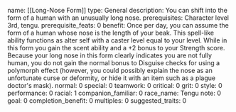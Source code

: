name: [[Long-Nose Form]]
type: General
description: You can shift into the form of a human with an unusually long nose.
prerequisites: Character level 3rd, tengu.
prerequisite_feats: 0
benefit: Once per day, you can assume the form of a human whose nose is the length of your beak. This spell-like ability functions as alter self with a caster level equal to your level. While in this form you gain the scent ability and a +2 bonus to your Strength score. Because your long nose in this form clearly indicates you are not fully human, you do not gain the normal bonus to Disguise checks for using a polymorph effect (however, you could possibly explain the nose as an unfortunate curse or deformity, or hide it with an item such as a plague doctor's mask).
normal: 0
special: 0
teamwork: 0
critical: 0
grit: 0
style: 0
performance: 0
racial: 1
companion_familiar: 0
race_name: Tengu
note: 0
goal: 0
completion_benefit: 0
multiples: 0
suggested_traits: 0
